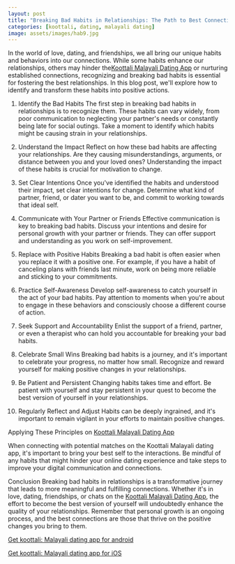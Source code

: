 ```yaml
---
layout: post
title: "Breaking Bad Habits in Relationships: The Path to Best Connections || Koottali Malayali Dating App"
categories: [koottali, dating, malayali dating]
image: assets/images/hab9.jpg
---
```


In the world of love, dating, and friendships, we all bring our unique habits and behaviors into our connections. While some habits enhance our relationships, others may hinder the[Koottali Malayali Dating App](https://koottali.com/download) or nurturing established connections, recognizing and breaking bad habits is essential for fostering the best relationships. In this blog post, we'll explore how to identify and transform these habits into positive actions.

1. Identify the Bad Habits
   The first step in breaking bad habits in relationships is to recognize them. These habits can vary widely, from poor communication to neglecting your partner's needs or constantly being late for social outings. Take a moment to identify which habits might be causing strain in your relationships.

2. Understand the Impact
   Reflect on how these bad habits are affecting your relationships. Are they causing misunderstandings, arguments, or distance between you and your loved ones? Understanding the impact of these habits is crucial for motivation to change.

3. Set Clear Intentions
   Once you've identified the habits and understood their impact, set clear intentions for change. Determine what kind of partner, friend, or dater you want to be, and commit to working towards that ideal self.

4. Communicate with Your Partner or Friends
   Effective communication is key to breaking bad habits. Discuss your intentions and desire for personal growth with your partner or friends. They can offer support and understanding as you work on self-improvement.

5. Replace with Positive Habits
   Breaking a bad habit is often easier when you replace it with a positive one. For example, if you have a habit of canceling plans with friends last minute, work on being more reliable and sticking to your commitments.

6. Practice Self-Awareness
   Develop self-awareness to catch yourself in the act of your bad habits. Pay attention to moments when you're about to engage in these behaviors and consciously choose a different course of action.

7. Seek Support and Accountability
   Enlist the support of a friend, partner, or even a therapist who can hold you accountable for breaking your bad habits.

8. Celebrate Small Wins
   Breaking bad habits is a journey, and it's important to celebrate your progress, no matter how small. Recognize and reward yourself for making positive changes in your relationships.

9. Be Patient and Persistent
   Changing habits takes time and effort. Be patient with yourself and stay persistent in your quest to become the best version of yourself in your relationships.

10. Regularly Reflect and Adjust
    Habits can be deeply ingrained, and it's important to remain vigilant in your efforts to maintain positive changes.

Applying These Principles on [Koottali Malayali Dating App](https://koottali.com/download)

When connecting with potential matches on the Koottali Malayali dating app, it's important to bring your best self to the interactions. Be mindful of any habits that might hinder your online dating experience and take steps to improve your digital communication and connections.

Conclusion
Breaking bad habits in relationships is a transformative journey that leads to more meaningful and fulfilling connections. Whether it's in love, dating, friendships, or chats on the [Koottali Malayali Dating App](https://koottali.com/download), the effort to become the best version of yourself will undoubtedly enhance the quality of your relationships. Remember that personal growth is an ongoing process, and the best connections are those that thrive on the positive changes you bring to them.

[Get koottali: Malayali dating app for android](https://play.google.com/store/apps/details?id=com.koottali.app&hl=en_IN&gl=US)

[Get koottali: Malayali dating app for iOS](https://apps.apple.com/us/app/koottali-connect-with-mallus/id6448742453)
